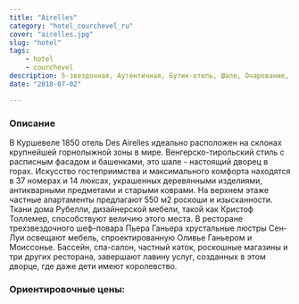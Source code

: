 ```yaml
---
title: "Airelles"
category: "hotel_courchevel_ru"
cover: "airelles.jpg"
slug: "hotel"
tags:
    - hotel
    - courchevel
description: 5-звездочная, Аутентичная, Бутик-отель, Шале, Очарование, Конфиденциальный, Уютный, Живой, Дворец, Традиционный, Роскошный, Горы, Культурные мероприятия, Спортивная деятельность, Бизнес, Бар, Веллнесс, Свадьба и медовый месяц, Гастрономия, Семья, Бассейн, Ресторан, Магазины, Спа 
date: "2018-07-02"

---
```

 ### Описание
В Куршевеле 1850 отель Des Airelles идеально расположен на склонах крупнейшей горнолыжной зоны в мире. Венгерско-тирольский стиль с расписным фасадом и башенками, это шале - настоящий дворец в горах.
Искусство гостеприимства и максимального комфорта находятся в 37 номерах и 14 люксах, украшенных деревянными изделиями, антикварными предметами и старыми коврами. На верхнем этаже частные апартаменты предлагают 550 м2 роскоши и изысканности. Ткани дома Рубелли, дизайнерской мебели, такой как Кристоф Толлемер, способствуют величию этого места. В ресторане трехзвездочного шеф-повара Пьера Ганьера хрустальные люстры Сен-Луи освещают мебель, спроектированную Оливье Ганьером и Моиссонье. Бассейн, спа-салон, частный каток, роскошные магазины и три других ресторана, завершают лавину услуг, созданных в этом дворце, где даже дети имеют королевство.

### Ориентировочные цены: